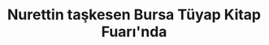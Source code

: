 ---
order: 1
title:  "Nurettin taşkesen Bursa Tüyap Kitap Fuarı'nda"
img: "assets/images/slides/6.jpg"
mobile-img: "assets/images/slides/"
href: "#"
target: "" # _blank
---